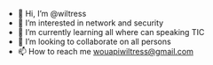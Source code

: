 - 👋 Hi, I’m @wiltress
- 👀 I’m interested in network and security
- 🌱 I’m currently learning all where can speaking TIC
- 💞️ I’m looking to collaborate on all persons 
- 📫 How to reach me wouapiwiltress@gmail.com

<!---
wiltress/wiltress is a ✨ special ✨ repository because its `README.md` (this file) appears on your GitHub profile.
You can click the Preview link to take a look at your changes.
--->
